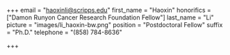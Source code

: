 +++
email = "haoxinli@scripps.edu"
first_name = "Haoxin"
honorifics = ["Damon Runyon Cancer Research Foundation Fellow"]
last_name = "Li"
picture = "images/li_haoxin-bw.png"
position = "Postdoctoral Fellow"
suffix = "Ph.D."
telephone = "(858) 784-8636"

+++
